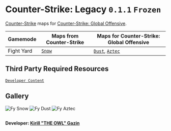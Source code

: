 # Counter-Strike: Legacy `0.1.1` `Frozen`
[Counter-Strike](https://store.steampowered.com/app/10/CounterStrike) maps for [Counter-Strike: Global Offensive](https://store.steampowered.com/app/730/CounterStrike_Global_Offensive).

Gamemode | Maps from Counter-Strike | Maps for Counter-Strike: Global Offensive
-------- | ------------------------ | -----------------------------------------
Fight Yard | [`Snow`](https://steamcommunity.com/sharedfiles/filedetails/?id=2878048817) | [`Dust`](https://steamcommunity.com/sharedfiles/filedetails/?id=2785424490), [`Aztec`](https://steamcommunity.com/sharedfiles/filedetails/?id=2785424875)

## Third Party Required Resources
[`Developer Content`](https://github.com/redesaile/csgo-developer)

## Gallery
![Fy Snow](https://user-images.githubusercontent.com/90133781/188272331-20e11d43-75b7-48b3-8729-9f32b9248e34.png)
![Fy Dust](https://user-images.githubusercontent.com/90133781/188272329-f121bc98-cd39-4ab4-8b33-c042e1b94186.png)
![Fy Aztec](https://user-images.githubusercontent.com/90133781/188272327-62c0744d-5dea-4c44-87e7-ecf52e5ad458.png)

##
**Developer: [Kirill "THE OWL" Gazin](https://github.com/redesaile)**
